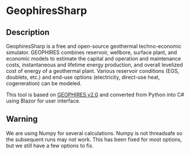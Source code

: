 # GeophiresSharp
## Description
GeophiresSharp is a free and open-source geothermal techno-economic simulator. GEOPHIRES combines reservoir, wellbore, surface plant, and economic models to estimate the capital and operation and maintenance costs, instantaneous and lifetime energy production, and overall levelized cost of energy of a geothermal plant. Various reservoir conditions (EGS, doublets, etc.) and end-use options (electricity, direct-use heat, cogeneration) can be modeled. 

This tool is based on [GEOPHIRES v2.0](https://github.com/NREL/GEOPHIRES-v2)  and converted from Python into C# using Blazor for user interface.
## Warning
We are using Numpy for several calculations. Numpy is not threadsafe so the subsequent runs may not work. This has been fixed for most options, but we still have a few options to fix.
